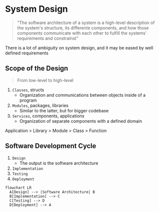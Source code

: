 # System Design

> "The software architecture of a system is a high-level description of the system's structure, its differente components, and how those components communicate with each other to fulfill the systems' requirements and constrainst"

There is a lot of ambiguity on system design, and it may be eased by well defined requirements

## Scope of the Design

> From low-level to high-level

1. `Classes`, structs
    - Organization and communications between objects inside of a program
1. `Modules`, packages, libraries
    - Similar to the latter, but for bigger codebase
1. `Services`, components, applications
    - Organization of separate components with a defined domain

Application > Library > Module > Class > Function

## Software Development Cycle

1. `Design`
    - The output is the software architecture
1. `Implementation`
1. `Testing`
1. `Deployment`

```mermaid
flowchart LR
  A[Design] --> |Software Architecture| B
  B[Implementation] --> C
  C[Testing] --> D
  D[Deployment] --> A
```
